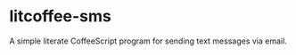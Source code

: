 litcoffee-sms
=============

A simple literate CoffeeScript program for sending text messages via email.
